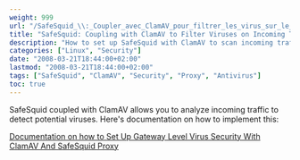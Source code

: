 ```yaml
---
weight: 999
url: "/SafeSquid_\\:_Coupler_avec_ClamAV_pour_filtrer_les_virus_sur_le_traffic_entrant/"
title: "SafeSquid: Coupling with ClamAV to Filter Viruses on Incoming Traffic"
description: "How to set up SafeSquid with ClamAV to scan incoming traffic for viruses and enhance gateway security."
categories: ["Linux", "Security"]
date: "2008-03-21T18:44:00+02:00"
lastmod: "2008-03-21T18:44:00+02:00"
tags: ["SafeSquid", "ClamAV", "Security", "Proxy", "Antivirus"]
toc: true
---
```


SafeSquid coupled with ClamAV allows you to analyze incoming traffic to detect potential viruses. Here's documentation on how to implement this:

[Documentation on how to Set Up Gateway Level Virus Security With ClamAV And SafeSquid Proxy](/pdf/set_up_gateway_level_virus_security_with_clamav_and_safesquid_proxy.pdf)
